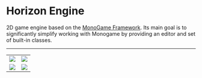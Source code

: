 # Horizon Engine

2D game engine based on the [MonoGame Framework](https://www.monogame.net/). Its main goal is to significantly simplify working with Monogame by providing an editor and set of built-in classes.

---

|   |  |
| ------------- | ------------- |
| ![](https://user-images.githubusercontent.com/61111891/136226292-2049c8ca-d8e5-4d95-87c0-7382d0ad4e97.png)  | ![](https://user-images.githubusercontent.com/61111891/136226339-9cce8a16-795a-406f-9272-c8d2f21b90a0.png)  |
| ![](https://user-images.githubusercontent.com/61111891/136226355-a147a10b-5286-47f9-bc35-1a82050a44aa.png)  | ![](https://user-images.githubusercontent.com/61111891/136226366-cc8bd87f-37fe-4bc3-a848-be9cef49dce8.png)  |
